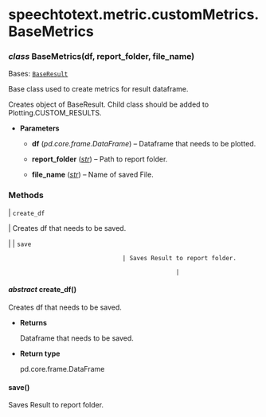 # speechtotext.metric.customMetrics.BaseMetrics


### _class_ BaseMetrics(df, report_folder, file_name)
Bases: [`BaseResult`](speechtotext.functions.BaseResult.md#speechtotext.functions.BaseResult)

Base class used to create metrics for result dataframe.

Creates object of BaseResult. Child class should be added to Plotting.CUSTOM_RESULTS.


* **Parameters**

    
    * **df** (*pd.core.frame.DataFrame*) – Dataframe that needs to be plotted.


    * **report_folder** ([*str*](https://docs.python.org/3/library/stdtypes.html#str)) – Path to report folder.


    * **file_name** ([*str*](https://docs.python.org/3/library/stdtypes.html#str)) – Name of saved File.


### Methods

| `create_df`

 | Creates df that needs to be saved.

 |
| `save`

                                    | Saves Result to report folder.

                                                   |

#### _abstract_ create_df()
Creates df that needs to be saved.


* **Returns**

    Dataframe that needs to be saved.



* **Return type**

    pd.core.frame.DataFrame



#### save()
Saves Result to report folder.
